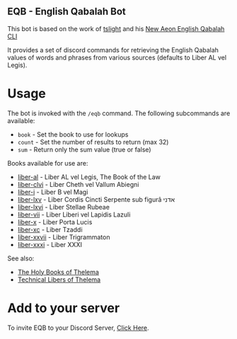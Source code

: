 ## EQB - English Qabalah Bot

This bot is based on the work of [tslight](https://github.com/tslight) and his [New Aeon English Qabalah CLI](https://github.com/tslight/naeq) 

It provides a set of discord commands for retrieving the English Qabalah values of words and phrases from various sources (defaults to Liber AL vel Legis).

# Usage

The bot is invoked with the `/eqb` command. The following subcommands are available:

* `book` - Set the book to use for lookups
* `count` - Set the number of results to return (max 32)
* `sum` - Return only the sum value (true or false)

Books available for use are:

* [liber-al](https://hermetic.com/legis/ccxx/index) - Liber AL vel Legis, The Book of the Law
* [liber-clvi](https://hermetic.com/crowley/libers/lib156) - Liber Cheth vel Vallum Abiegni
* [liber-i](https://hermetic.com/crowley/libers/lib1) - Liber B vel Magi
* [liber-lxv](https://hermetic.com/crowley/libers/lib65) - Liber Cordis Cincti Serpente sub figurâ אדני 
* [liber-lxvi](https://hermetic.com/crowley/libers/lib66) - Liber Stellae Rubeae
* [liber-vii](https://hermetic.com/crowley/libers/lib7) - Liber Liberi vel Lapidis Lazuli
* [liber-x](https://hermetic.com/crowley/libers/lib10) - Liber Porta Lucis
* [liber-xc](https://hermetic.com/crowley/libers/lib90) - Liber Tzaddi
* [liber-xxvii](https://hermetic.com/crowley/libers/lib27) - Liber Trigrammaton
* [liber-xxxi](https://hermetic.com/crowley/libers/lib31) - Liber XXXI


See also:

* [The Holy Books of Thelema](https://en.wikipedia.org/wiki/The_Holy_Books_of_Thelema)
* [Technical Libers of Thelema](https://hermetic.com/crowley/libers/index)

# Add to your server 

To invite EQB to your Discord Server, [Click Here](https://discord.com/oauth2/authorize?client_id=1123814132559380590&scope=bot&permissions=532576331840).



